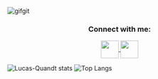 ![gifgit](https://github.com/Lucas-Quandt/Lucas-Quandt/assets/103226578/3b1157ab-3e14-4071-8c47-ca3a2593682d)

<h3 align="center">Connect with me:</h3>
<p align="center">
<a href="https://www.linkedin.com/in/lucas-quandt-b90901128/" target="blank"><img align="center" src="https://cdn.jsdelivr.net/npm/simple-icons@3.0.1/icons/linkedin.svg" alt="" height="40" width="40" /a>
</a><a href="https://www.instagram.com/quandt_/" target="blank"><img align="center" src="https://cdn.jsdelivr.net/npm/simple-icons@3.0.1/icons/instagram.svg" alt="" height="40" width="40" /></a>
</p>


![Lucas-Quandt stats](https://github-readme-stats.vercel.app/api?username=lucas-quandt&theme=tokyonight&show_icons=true) ![Top Langs](https://github-readme-stats.vercel.app/api/top-langs/?username=lucas-quandt&theme=tokyonight&show_icons=true)







